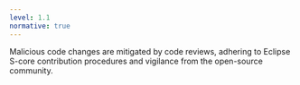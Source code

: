 ```yaml
---
level: 1.1
normative: true
---
```


Malicious code changes are mitigated by code reviews, adhering to Eclipse S-core contribution procedures and vigilance from the open-source community.